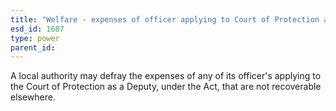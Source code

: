 ```yaml
---
title: "Welfare - expenses of officer applying to Court of Protection as a deputy"
esd_id: 1687
type: power
parent_id:  
---
```


A local authority may defray the expenses of any of its officer's applying to the Court of Protection as a Deputy, under the Act, that are not recoverable elsewhere.

